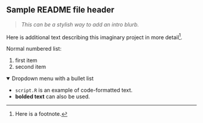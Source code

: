 ## Sample README file header

> *This can be a stylish way to add an intro blurb.*

Here is additional text describing this imaginary project in more detail[^1].

Normal numbered list:
1. first item
2. second item

<details open>
 <summary>Dropdown menu with a bullet list</summary>
 
- `script.R` is an example of code-formatted text.
- **bolded text** can also be used.
</details>

[^1]: Here is a footnote.

